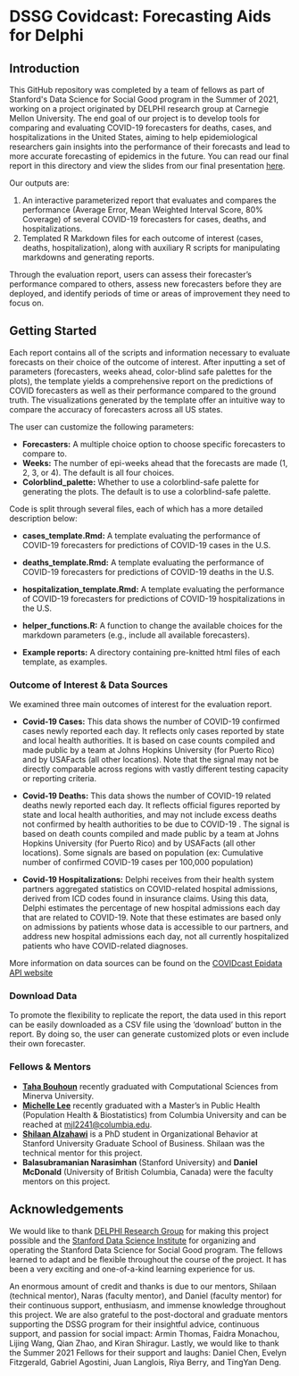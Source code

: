 # DSSG Covidcast: Forecasting Aids for Delphi

## Introduction

This GitHub repository was completed by a team of fellows as part of Stanford's Data Science for Social Good program in the Summer of 2021, working on a project originated by DELPHI research group at Carnegie Mellon University. The end goal of our project is to develop tools for comparing and evaluating COVID-19 forecasters for deaths, cases, and hospitalizations in the United States, aiming to help epidemiological researchers gain insights into the performance of their forecasts and lead to more accurate forecasting of epidemics in the future. You can read our final report in this directory and view the slides from our final presentation [here](https://docs.google.com/presentation/d/1T0ZLjtEUDFZ5RvL7IJPInLYlonVa4md2MsP30hIvANE/edit?usp=sharing).

Our outputs are: 
1. An interactive parameterized report that evaluates and compares the performance (Average Error, Mean Weighted Interval Score, 80% Coverage) of several COVID-19 forecasters for cases, deaths, and hospitalizations.
2. Templated R Markdown files for each outcome of interest (cases, deaths, hospitalization), along with auxiliary R scripts for manipulating markdowns and generating reports.

Through the evaluation report, users can assess their forecaster’s performance compared to others, assess new forecasters before they are deployed, and identify periods of time or areas of improvement they need to focus on. 

## Getting Started

Each report contains all of the scripts and information necessary to evaluate forecasts on their choice of the outcome of interest. After inputting a set of parameters (forecasters, weeks ahead, color-blind safe palettes for the plots), the template yields a comprehensive report on the predictions of COVID forecasters as well as their performance compared to the ground truth. The visualizations generated by the template offer an intuitive way to compare the accuracy of forecasters across all US states.

The user can customize the following parameters:
* **Forecasters:** A multiple choice option to choose specific forecasters to compare to. 
* **Weeks:** The number of epi-weeks ahead that the forecasts are made (1, 2, 3, or 4). The default is all four choices.
* **Colorblind_palette:** Whether to use a colorblind-safe palette for generating the plots. The default is to use a colorblind-safe palette. 

Code is split through several files, each of which has a more detailed description below:

* **cases_template.Rmd:** A template evaluating the performance of COVID-19 forecasters for predictions of COVID-19 cases in the U.S.

* **deaths_template.Rmd:** A template evaluating  the performance of COVID-19 forecasters for predictions of COVID-19 deaths in the U.S. 

* **hospitalization_template.Rmd:** A template evaluating the performance of COVID-19 forecasters for predictions of COVID-19 hospitalizations in the U.S. 

* **helper_functions.R:** A function to change the available choices for the markdown parameters (e.g., include all available forecasters). 

* **Example reports:** A directory containing pre-knitted html files of each template, as examples.

### Outcome of Interest & Data Sources

We examined three main outcomes of interest for the evaluation report. 

* **Covid-19 Cases:** This data shows the number of COVID-19 confirmed cases newly reported each day. It reflects only cases reported by state and local health authorities. It is based on case counts compiled and made public by a team at Johns Hopkins University (for Puerto Rico) and by USAFacts (all other locations). Note that the signal may not be directly comparable across regions with vastly different testing capacity or reporting criteria. 

* **Covid-19 Deaths:** This data shows the number of COVID-19 related deaths newly reported each day. It reflects official figures reported by state and local health authorities, and may not include excess deaths not confirmed by health authorities to be due to COVID-19 . The signal is based on death counts compiled and made public by a team at Johns Hopkins University (for Puerto Rico) and by USAFacts (all other locations). Some signals are based on population (ex: Cumulative number of confirmed COVID-19 cases per 100,000 population)

* **Covid-19 Hospitalizations:** Delphi receives from their health system partners aggregated statistics on COVID-related hospital admissions, derived from ICD codes found in insurance claims. Using this data, Delphi estimates the percentage of new hospital admissions each day that are related to COVID-19. Note that these estimates are based only on admissions by patients whose data is accessible to our partners, and address new hospital admissions each day, not all currently hospitalized patients who have COVID-related diagnoses. 

More information on data sources can be found on the [COVIDcast Epidata API website](https://cmu-delphi.github.io/delphi-epidata/api/covidcast-signals/indicator-combination.html#compositional-signals-confirmed-cases-and-deaths)

### Download Data

To promote the flexibility to replicate the report, the data used in this report can be easily downloaded as a CSV file using the ‘download’ button in the report. By doing so, the user can generate customized plots or even include their own forecaster.

 ### Fellows & Mentors
* **[Taha Bouhoun](https://github.com/Tahahaha7)** recently graduated with Computational Sciences from Minerva University. 
* **[Michelle Lee](https://mjl2241.github.io/hi/)** recently graduated with a Master’s in Public Health (Population Health & Biostatistics) from Columbia University and can be reached at mjl2241@columbia.edu.
* **[Shilaan Alzahawi](https://shilaan.rbind.io)** is a PhD student in Organizational Behavior at Stanford University Graduate School of Business. Shilaan was the technical mentor for this project.
* **Balasubramanian Narasimhan** (Stanford University) and **Daniel McDonald** (University of British Columbia, Canada) were the faculty mentors on this project. 

## Acknowledgements

We would like to thank [DELPHI Research Group](https://delphi.cmu.edu/) for making this project possible and the [Stanford Data Science Institute](https://datascience.stanford.edu/) for organizing and operating the Stanford Data Science for Social Good program. The fellows learned to adapt and be flexible throughout the course of the project. It has been a very exciting and one-of-a-kind learning experience for us. 

An enormous amount of credit and thanks is due to our mentors, Shilaan (technical mentor), Naras (faculty mentor), and Daniel (faculty mentor) for their continuous support, enthusiasm, and immense knowledge throughout this project. We are also grateful to the post-doctoral and graduate mentors supporting the DSSG program for their insightful advice, continuous support, and passion for social impact: Armin Thomas, Faidra Monachou, Lijing Wang, Qian Zhao, and Kiran Shiragur. Lastly, we would like to thank the Summer 2021 Fellows for their support and laughs: Daniel Chen, Evelyn Fitzgerald, Gabriel Agostini, Juan Langlois, Riya Berry, and TingYan Deng. 

